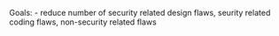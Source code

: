 Goals:
	- reduce number of security related design flaws, seurity related coding flaws, non-security related flaws
